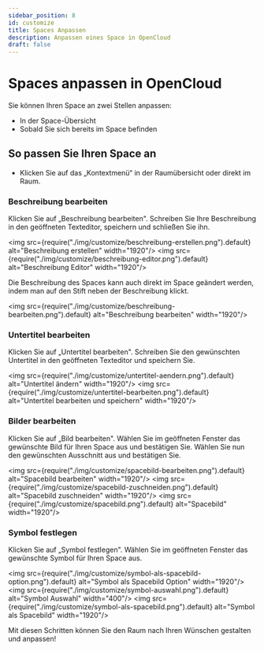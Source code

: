 ```yaml
---
sidebar_position: 8
id: customize
title: Spaces Anpassen
description: Anpassen eines Space in OpenCloud
draft: false
---
```


# Spaces anpassen in OpenCloud

Sie können Ihren Space an zwei Stellen anpassen:

- In der Space-Übersicht
- Sobald Sie sich bereits im Space befinden

## So passen Sie Ihren Space an

- Klicken Sie auf das „Kontextmenü“ in der Raumübersicht oder direkt im Raum.

### Beschreibung bearbeiten

Klicken Sie auf „Beschreibung bearbeiten". Schreiben Sie Ihre Beschreibung in den geöffneten Texteditor, speichern und schließen Sie ihn.

<img src={require("./img/customize/beschreibung-erstellen.png").default} alt="Beschreibung erstellen" width="1920"/>
<img src={require("./img/customize/beschreibung-editor.png").default} alt="Beschreibung Editor" width="1920"/>

Die Beschreibung des Spaces kann auch direkt im Space geändert werden, indem man auf den Stift neben der Beschreibung klickt.

<img src={require("./img/customize/beschreibung-bearbeiten.png").default} alt="Beschreibung bearbeiten" width="1920"/>

### Untertitel bearbeiten

Klicken Sie auf „Untertitel bearbeiten". Schreiben Sie den gewünschten Untertitel in den geöffneten Texteditor und speichern Sie.

<img src={require("./img/customize/untertitel-aendern.png").default} alt="Untertitel ändern" width="1920"/>
<img src={require("./img/customize/untertitel-bearbeiten.png").default} alt="Untertitel bearbeiten und speichern" width="1920"/>

### Bilder bearbeiten

Klicken Sie auf „Bild bearbeiten". Wählen Sie im geöffneten Fenster das gewünschte Bild für Ihren Space aus und bestätigen Sie. Wählen Sie nun den gewünschten Ausschnitt aus und bestätigen Sie.

<img src={require("./img/customize/spacebild-bearbeiten.png").default} alt="Spacebild bearbeiten" width="1920"/>
<img src={require("./img/customize/spacebild-zuschneiden.png").default} alt="Spacebild zuschneiden" width="1920"/>
<img src={require("./img/customize/spacebild.png").default} alt="Spacebild" width="1920"/>

### Symbol festlegen

Klicken Sie auf „Symbol festlegen". Wählen Sie im geöffneten Fenster das gewünschte Symbol für Ihren Space aus.

<img src={require("./img/customize/symbol-als-spacebild-option.png").default} alt="Symbol als Spacebild Option" width="1920"/>
<img src={require("./img/customize/symbol-auswahl.png").default} alt="Symbol Auswahl" width="400"/>
<img src={require("./img/customize/symbol-als-spacebild.png").default} alt="Symbol als Spacebild" width="1920"/>

Mit diesen Schritten können Sie den Raum nach Ihren Wünschen gestalten und anpassen!
